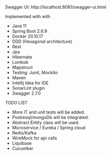 Swagger UI: http://localhost:8081/swagger-ui.html

Implemented with with

- Java 11
- Spring Boot 2.6.9
- Docker 20.10.17
- DDD (Hexagonal architecture)
- Rest
- Jpa
- Hibernate
- Lombok
- Mapstruct
- Testing: Junit, Mockito
- Maven
- Intellij Idea for IDE
- SonarLint plugin
- Swagger 2.7.0

TODO LIST
- More IT and unit tests will be added.
- Postresql/mongoDb will be integrated. 
- Abstract Entity class will be used.
- Microservice / Eureka / Spring cloud
- Redis/Kafka
- WireMock for api calls
- Liquibase
- Cucumber
